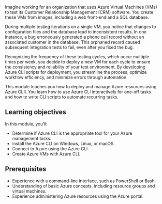 <!-- markdownlint-disable MD041 -->

Imagine working for an organization that uses Azure Virtual Machines (VMs) to test its Customer
Relationship Management (CRM) software. You create these VMs from images, including a web front-end
and a SQL database.

During multiple testing iterations on a single VM, you notice that changes to configuration files
and the database lead to inconsistent results. In one instance, a bug erroneously generated a phone
call record without an associated customer in the database. This orphaned record caused subsequent
integration tests to fail, even after you fixed the bug.

Recognizing the frequency of these testing cycles, which occur multiple times per week, you decide
to deploy a new VM for each cycle to ensure the consistency and reliability of your test
environment. By developing Azure CLI scripts for deployment, you streamline the process, optimize
workflow efficiency, and minimize errors through automation.

This module teaches you how to deploy and manage Azure resources using Azure CLIl. You learn
how to use Azure CLI interactively for one-off tasks and how to write CLI scripts to
automate recurring tasks.

## Learning objectives

In this module, you'll:

- Determine if Azure CLI is the appropriate tool for your Azure management tasks.
- Install the Azure CLI on Windows, Linux, or macOS.
- Connect to Azure using the Azure CLI.
- Create Azure VMs with Azure CLI.

## Prerequisites

- Experience with a command-line interface, such as PowerShell or Bash.
- Understanding of basic Azure concepts, including resource groups and virtual machines.
- Experience administering Azure resources using the Azure portal.

